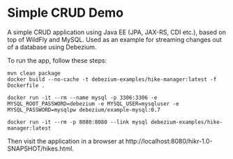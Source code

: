 # Simple CRUD Demo

A simple CRUD application using Java EE (JPA, JAX-RS, CDI etc.), based on top of WildFly and MySQL.
Used as an example for streaming changes out of a database using Debezium.

To run the app, follow these steps:

    mvn clean package
    docker build --no-cache -t debezium-examples/hike-manager:latest -f Dockerfile .

    docker run -it --rm --name mysql -p 3306:3306 -e MYSQL_ROOT_PASSWORD=debezium -e MYSQL_USER=mysqluser -e MYSQL_PASSWORD=mysqlpw debezium/example-mysql:0.7

    docker run -it --rm -p 8080:8080 --link mysql debezium-examples/hike-manager:latest

Then visit the application in a browser at http://localhost:8080/hikr-1.0-SNAPSHOT/hikes.html.
